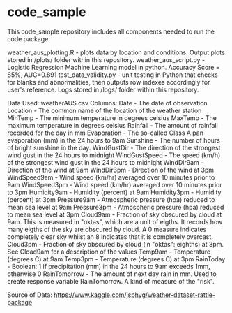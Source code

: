 # code_sample
This code_sample repository includes all components needed to run the code package:

weather_aus_plotting.R - plots data by location and conditions. Output plots stored in /plots/ folder within this repository.
weather_aus_script.py - Logistic Regression Machine Learning model in python. Accuracy Score = 85%, AUC=0.891
test_data_validity.py - unit testing in Python that checks for blanks and abnormalities, then outputs row indexes accordingly for user's reference. Logs stored in /logs/ folder within this repository.

Data Used: weatherAUS.csv
Columns:
Date - The date of observation
Location - The common name of the location of the weather station
MinTemp - The minimum temperature in degrees celsius
MaxTemp - The maximum temperature in degrees celsius
Rainfall - The amount of rainfall recorded for the day in mm
Evaporation - The so-called Class A pan evaporation (mm) in the 24 hours to 9am
Sunshine - The number of hours of bright sunshine in the day.
WindGustDir - The direction of the strongest wind gust in the 24 hours to midnight
WindGustSpeed - The speed (km/h) of the strongest wind gust in the 24 hours to midnight
WindDir9am - Direction of the wind at 9am
WindDir3pm - Direction of the wind at 3pm
WindSpeed9am - Wind speed (km/hr) averaged over 10 minutes prior to 9am
WindSpeed3pm - Wind speed (km/hr) averaged over 10 minutes prior to 3pm
Humidity9am - Humidity (percent) at 9am
Humidity3pm - Humidity (percent) at 3pm
Pressure9am - Atmospheric pressure (hpa) reduced to mean sea level at 9am
Pressure3pm - Atmospheric pressure (hpa) reduced to mean sea level at 3pm
Cloud9am - Fraction of sky obscured by cloud at 9am. This is measured in "oktas", which are a unit of eigths. It records how many eigths of the sky are obscured by cloud. A 0 measure indicates completely clear sky whilst an 8 indicates that it is completely overcast.
Cloud3pm - Fraction of sky obscured by cloud (in "oktas": eighths) at 3pm. See Cload9am for a description of the values
Temp9am - Temperature (degrees C) at 9am
Temp3pm - Temperature (degrees C) at 3pm
RainToday - Boolean: 1 if precipitation (mm) in the 24 hours to 9am exceeds 1mm, otherwise 0
RainTomorrow - The amount of next day rain in mm. Used to create response variable RainTomorrow. A kind of measure of the "risk".

Source of Data: https://www.kaggle.com/jsphyg/weather-dataset-rattle-package
